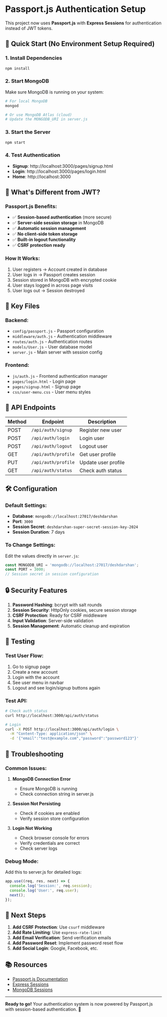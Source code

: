 # Passport.js Authentication Setup

This project now uses **Passport.js** with **Express Sessions** for authentication instead of JWT tokens.

## 🚀 Quick Start (No Environment Setup Required)

### 1. Install Dependencies
```bash
npm install
```

### 2. Start MongoDB
Make sure MongoDB is running on your system:
```bash
# For local MongoDB
mongod

# Or use MongoDB Atlas (cloud)
# Update the MONGODB_URI in server.js
```

### 3. Start the Server
```bash
npm start
```

### 4. Test Authentication
- **Signup**: http://localhost:3000/pages/signup.html
- **Login**: http://localhost:3000/pages/login.html
- **Home**: http://localhost:3000

## 🔧 What's Different from JWT?

### **Passport.js Benefits:**
- ✅ **Session-based authentication** (more secure)
- ✅ **Server-side session storage** in MongoDB
- ✅ **Automatic session management**
- ✅ **No client-side token storage**
- ✅ **Built-in logout functionality**
- ✅ **CSRF protection ready**

### **How It Works:**
1. User registers → Account created in database
2. User logs in → Passport creates session
3. Session stored in MongoDB with encrypted cookie
4. User stays logged in across page visits
5. User logs out → Session destroyed

## 📁 Key Files

### **Backend:**
- `config/passport.js` - Passport configuration
- `middleware/auth.js` - Authentication middleware
- `routes/auth.js` - Authentication routes
- `models/User.js` - User database model
- `server.js` - Main server with session config

### **Frontend:**
- `js/auth.js` - Frontend authentication manager
- `pages/login.html` - Login page
- `pages/signup.html` - Signup page
- `css/user-menu.css` - User menu styles

## 🔐 API Endpoints

| Method | Endpoint | Description |
|--------|----------|-------------|
| POST | `/api/auth/signup` | Register new user |
| POST | `/api/auth/login` | Login user |
| POST | `/api/auth/logout` | Logout user |
| GET | `/api/auth/profile` | Get user profile |
| PUT | `/api/auth/profile` | Update user profile |
| GET | `/api/auth/status` | Check auth status |

## 🛠️ Configuration

### **Default Settings:**
- **Database**: `mongodb://localhost:27017/deshdarshan`
- **Port**: `3000`
- **Session Secret**: `deshdarshan-super-secret-session-key-2024`
- **Session Duration**: 7 days

### **To Change Settings:**
Edit the values directly in `server.js`:
```javascript
const MONGODB_URI = 'mongodb://localhost:27017/deshdarshan';
const PORT = 3000;
// Session secret in session configuration
```

## 🔒 Security Features

1. **Password Hashing**: bcrypt with salt rounds
2. **Session Security**: HttpOnly cookies, secure session storage
3. **CSRF Protection**: Ready for CSRF middleware
4. **Input Validation**: Server-side validation
5. **Session Management**: Automatic cleanup and expiration

## 🧪 Testing

### **Test User Flow:**
1. Go to signup page
2. Create a new account
3. Login with the account
4. See user menu in navbar
5. Logout and see login/signup buttons again

### **Test API:**
```bash
# Check auth status
curl http://localhost:3000/api/auth/status

# Login
curl -X POST http://localhost:3000/api/auth/login \
  -H "Content-Type: application/json" \
  -d '{"email":"test@example.com","password":"password123"}'
```

## 🚨 Troubleshooting

### **Common Issues:**

1. **MongoDB Connection Error**
   - Ensure MongoDB is running
   - Check connection string in server.js

2. **Session Not Persisting**
   - Check if cookies are enabled
   - Verify session store configuration

3. **Login Not Working**
   - Check browser console for errors
   - Verify credentials are correct
   - Check server logs

### **Debug Mode:**
Add this to server.js for detailed logs:
```javascript
app.use((req, res, next) => {
  console.log('Session:', req.session);
  console.log('User:', req.user);
  next();
});
```

## 🎯 Next Steps

1. **Add CSRF Protection**: Use `csurf` middleware
2. **Add Rate Limiting**: Use `express-rate-limit`
3. **Add Email Verification**: Send verification emails
4. **Add Password Reset**: Implement password reset flow
5. **Add Social Login**: Google, Facebook, etc.

## 📚 Resources

- [Passport.js Documentation](http://www.passportjs.org/)
- [Express Sessions](https://expressjs.com/en/resources/middleware/session.html)
- [MongoDB Sessions](https://www.npmjs.com/package/connect-mongo)

---

**Ready to go!** Your authentication system is now powered by Passport.js with session-based authentication. 🎉
